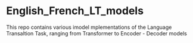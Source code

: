 # English_French_LT_models
This repo contains various imodel mplementations of the Language Transaltion Task, ranging from Transformer to Encoder - Decoder models 

